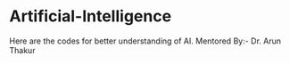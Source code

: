 # Artificial-Intelligence
Here are the codes for better understanding of AI.
Mentored By:- Dr. Arun Thakur

